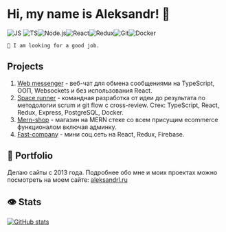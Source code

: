 # Hi, my name is Aleksandr! 👋
![JS](https://aleksandrl.ru/img/min/js.png) ![TS](https://aleksandrl.ru/img/min/ts.png)![Node.js](https://aleksandrl.ru/img/min/node2.png)![React](https://aleksandrl.ru/img/min/react.png)![Redux](https://aleksandrl.ru/img/min/redux.png)![Git](https://aleksandrl.ru/img/min/git.png)![Docker](https://aleksandrl.ru/img/min/docker.png)

    🔎 I am looking for a good job.
## Projects
1.  [Web messenger](https://github.com/aleksandr-loskutov/middle.messenger.praktikum.yandex) - веб-чат для обмена сообщениями на TypeScript, ООП, Websockets и без использования React.
2.  [Space runner](https://github.com/Stack-overflow-runners/game) - командная разработка от идеи до результата по методологии scrum и git flow с cross-review. Стек: TypeScript, React, Redux, Express, PostgreSQL, Docker.
3.  [Mern-shop](https://github.com/aleksandr-loskutov/mern-shop) - магазин на MERN стеке со всем присущим ecommerce функционалом включая админку.
4.  [Fast-company](https://github.com/aleksandr-loskutov/jfd-fast-company) - мини соц.сеть  на React, Redux, Firebase.

## 🔗 Portfolio
Делаю сайты с 2013 года. Подробнее обо мне и моих проектах можно посмотреть на моем сайте: [aleksandrl.ru](https://aleksandrl.ru/)

## 👁 Stats
[![GitHub stats](https://github-readme-stats.vercel.app/api?username=aleksandr-loskutov&show_icons=true&hide=stars&count_private=true&theme=swift)](https://github.com/anuraghazra/github-readme-stats)

